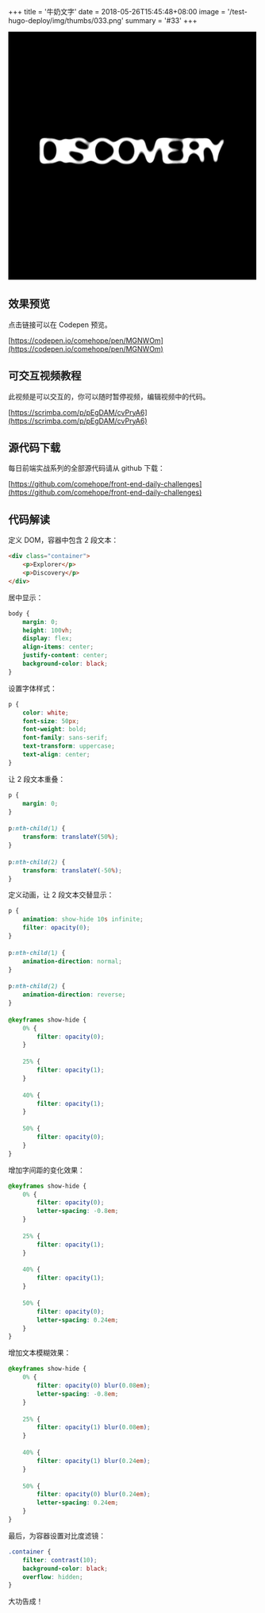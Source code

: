 +++
title = '牛奶文字'
date = 2018-05-26T15:45:48+08:00
image = '/test-hugo-deploy/img/thumbs/033.png'
summary = '#33'
+++

![](./work.png)

## 效果预览

点击链接可以在 Codepen 预览。

[https://codepen.io/comehope/pen/MGNWOm](https://codepen.io/comehope/pen/MGNWOm)

## 可交互视频教程

此视频是可以交互的，你可以随时暂停视频，编辑视频中的代码。

[https://scrimba.com/p/pEgDAM/cvPryA6](https://scrimba.com/p/pEgDAM/cvPryA6)

## 源代码下载

每日前端实战系列的全部源代码请从 github 下载：

[https://github.com/comehope/front-end-daily-challenges](https://github.com/comehope/front-end-daily-challenges)

## 代码解读

定义 DOM，容器中包含 2 段文本：
```html
<div class="container">
	<p>Explorer</p>
	<p>Discovery</p>
</div>
```

居中显示：
```css
body {
	margin: 0;
	height: 100vh;
	display: flex;
	align-items: center;
	justify-content: center;
	background-color: black;
}
```

设置字体样式：
```css
p {
	color: white;
	font-size: 50px;
	font-weight: bold;
	font-family: sans-serif;
	text-transform: uppercase;
	text-align: center;
}
```

让 2 段文本重叠：
```css
p {
	margin: 0;
}

p:nth-child(1) {
	transform: translateY(50%);
}

p:nth-child(2) {
	transform: translateY(-50%);
}
```

定义动画，让 2 段文本交替显示：
```css
p {
	animation: show-hide 10s infinite;
	filter: opacity(0);
}

p:nth-child(1) {
	animation-direction: normal;
}

p:nth-child(2) {
	animation-direction: reverse;
}

@keyframes show-hide {
	0% {
		filter: opacity(0);
	}

	25% {
		filter: opacity(1);
	}

	40% {
		filter: opacity(1);
	}

	50% {
		filter: opacity(0);
	}
}
```

增加字间距的变化效果：
```css
@keyframes show-hide {
	0% {
		filter: opacity(0);
		letter-spacing: -0.8em;
	}

	25% {
		filter: opacity(1);
	}

	40% {
		filter: opacity(1);
	}

	50% {
		filter: opacity(0);
		letter-spacing: 0.24em;
	}
}
```

增加文本模糊效果：
```css
@keyframes show-hide {
	0% {
		filter: opacity(0) blur(0.08em);
		letter-spacing: -0.8em;
	}

	25% {
		filter: opacity(1) blur(0.08em);
	}

	40% {
		filter: opacity(1) blur(0.24em);
	}

	50% {
		filter: opacity(0) blur(0.24em);
		letter-spacing: 0.24em;
	}
}
```

最后，为容器设置对比度滤镜：
```css
.container {
	filter: contrast(10);
	background-color: black;
	overflow: hidden;
}
```

大功告成！

